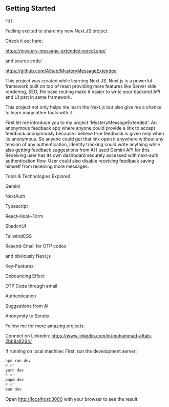 
## Getting Started
Hi ! 

Feeling excited to share my new Next.JS project.

Check it out here:

https://mystery-message-extended.vercel.app/

and source code:

https://github.com/A5tab/MysteryMessageExtended

This project was created while learning Next.JS. Next.js is a powerful framework built on top of react providing more features like Server side rendering, SEO, file base routing make it easier to write your backend API and UI part in same framework. 

This project not only helps me learn the Next.js but also give me a chance to learn many other tools with it.



First let me introduce you to my project 'MysteryMessageExtended'. An anonymous feedback app where anyone could provide a link to accept feedback anonymously because i believe true feedback is given only when its anonymous. So anyone could get that link open it anywhere without any tension of any authentication, identity tracking could write anything while also getting feedback suggestions from AI I used Gemini API for this. Receiving user has its own dashboard securely accessed with next-auth authentication flow. User could also disable receiving feedback saving himself from receiving more messages.



Tools & Technologies Explored:

Gemini

NextAuth

Typescript

React-Hook-Form

ShadcnUI

TailwindCSS

Resend-Email for OTP codes

and obviously Next.js



Key-Features:

Debouncing Effect

OTP Code through email

Authentication

Suggestions from AI

Anonymity to Sender



Follow me for more amazing projects.

Connect on Linkedin:
https://www.linkedin.com/in/muhammad-aftab-2bb8a8264/


If running on local machine:
First, run the development server:

```bash
npm run dev
# or
yarn dev
# or
pnpm dev
# or
bun dev
```

Open [http://localhost:3000](http://localhost:3000) with your browser to see the result.

